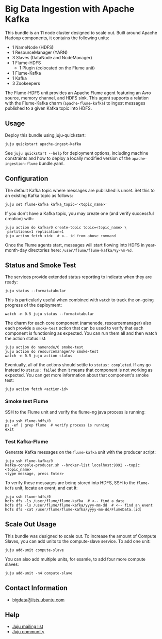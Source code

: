 # Big Data Ingestion with Apache Kafka

This bundle is an 11 node cluster designed to scale out. Built around Apache
Hadoop components, it contains the following units:

  * 1 NameNode (HDFS)
  * 1 ResourceManager (YARN)
  * 3 Slaves (DataNode and NodeManager)
  * 1 Flume-HDFS
    - 1 Plugin (colocated on the Flume unit)
  * 1 Flume-Kafka
  * 1 Kafka
  * 3 Zookeepers

The Flume-HDFS unit provides an Apache Flume agent featuring an Avro source,
memory channel, and HDFS sink. This agent supports a relation with the
Flume-Kafka charm (`apache-flume-kafka`) to ingest messages published to a
given Kafka topic into HDFS.


## Usage

Deploy this bundle using juju-quickstart:

    juju quickstart apache-ingest-kafka

See `juju quickstart --help` for deployment options, including machine
constraints and how to deploy a locally modified version of the
`apache-ingestion-flume` bundle.yaml.


## Configuration

The default Kafka topic where messages are published is unset. Set this to
an existing Kafka topic as follows:

    juju set flume-kafka kafka_topic='<topic_name>'

If you don't have a Kafka topic, you may create one (and verify successful
creation) with:

    juju action do kafka/0 create-topic topic=<topic_name> \
     partitions=1 replication=1
    juju action fetch <id>  # <-- id from above command

Once the Flume agents start, messages will start flowing into
HDFS in year-month-day directories here: `/user/flume/flume-kafka/%y-%m-%d`.


## Status and Smoke Test

The services provide extended status reporting to indicate when they are ready:

    juju status --format=tabular

This is particularly useful when combined with `watch` to track the on-going
progress of the deployment:

    watch -n 0.5 juju status --format=tabular

The charm for each core component (namenode, resourcemanager)
also each provide a `smoke-test` action that can be used to verify that each
component is functioning as expected.  You can run them all and then watch the
action status list:

    juju action do namenode/0 smoke-test
    juju action do resourcemanager/0 smoke-test
    watch -n 0.5 juju action status

Eventually, all of the actions should settle to `status: completed`.  If
any go instead to `status: failed` then it means that component is not working
as expected.  You can get more information about that component's smoke test:

    juju action fetch <action-id>

### Smoke test Flume
SSH to the Flume unit and verify the flume-ng java process is running:

    juju ssh flume-hdfs/0
    ps -ef | grep flume  # verify process is running
    exit

### Test Kafka-Flume
Generate Kafka messages on the `flume-kafka` unit with the producer script:

    juju ssh flume-kafka/0
    kafka-console-producer.sh --broker-list localhost:9092 --topic <topic_name>
    <type message, press Enter>

To verify these messages are being stored into HDFS, SSH to the `flume-hdfs`
unit, locate an event, and cat it:

    juju ssh flume-hdfs/0
    hdfs dfs -ls /user/flume/flume-kafka  # <-- find a date
    hdfs dfs -ls /user/flume/flume-kafka/yyyy-mm-dd  # <-- find an event
    hdfs dfs -cat /user/flume/flume-kafka/yyyy-mm-dd/FlumeData.[id]


## Scale Out Usage

This bundle was designed to scale out. To increase the amount of Compute
Slaves, you can add units to the compute-slave service. To add one unit:

    juju add-unit compute-slave

You can also add multiple units, for examle, to add four more compute slaves:

    juju add-unit -n4 compute-slave


## Contact Information

- <bigdata@lists.ubuntu.com>


## Help

- [Juju mailing list](https://lists.ubuntu.com/mailman/listinfo/juju)
- [Juju community](https://jujucharms.com/community)
